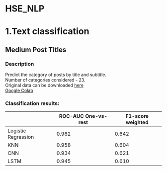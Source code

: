 # HSE_NLP

1.Text classification
=============

Medium Post Titles
-------------

### Description

Predict the category of posts by title and subtitle. <br>
Number of categories considered - 23. <br>
Original data can be downloaded [here](https://www.kaggle.com/nulldata/medium-post-titles) <br>
[Google Colab](https://colab.research.google.com/drive/1l2TmsU9Gm147XMHhg4UOGgNptNw5iH5J?usp=sharing)

    
### Classification results:

|   | ROC-AUC One-vs-rest | F1-score weighted |
| ------------- | ------------- | ------------- |
| Logistic Regression  | 0.962  | 0.642  |
| KNN  | 0.958  | 0.604  |
| CNN  | 0.934  | 0.621  |
| LSTM  | 0.945  | 0.610  |
